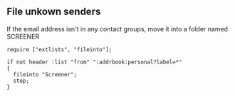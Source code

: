 ## File unkown senders

If the email address isn't in any contact groups, move it into a folder named SCREENER

~~~sieve
require ["extlists", "fileinto"];

if not header :list "from" ":addrbook:personal?label=*" 
{
  fileinto "Screener";
  stop;
}
~~~
